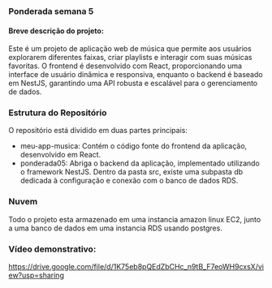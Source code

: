 ### Ponderada semana 5

#### Breve descrição do projeto:

Este é um projeto de aplicação web de música que permite aos usuários explorarem diferentes faixas, criar playlists e interagir com suas músicas favoritas. O frontend é desenvolvido com React, proporcionando uma interface de usuário dinâmica e responsiva, enquanto o backend é baseado em NestJS, garantindo uma API robusta e escalável para o gerenciamento de dados.

### Estrutura do Repositório

O repositório está dividido em duas partes principais:

- meu-app-musica: Contém o código fonte do frontend da aplicação, desenvolvido em React.
- ponderada05: Abriga o backend da aplicação, implementado utilizando o framework NestJS. Dentro da pasta src, existe uma subpasta db dedicada à configuração e conexão com o banco de dados RDS.

### Nuvem

Todo o projeto esta armazenado em uma instancia amazon linux EC2, junto a uma banco de dados em uma instancia RDS usando postgres.

### Vídeo demonstrativo:

https://drive.google.com/file/d/1K75eb8pQEdZbCHc_n9tB_F7eoWH9cxsX/view?usp=sharing
